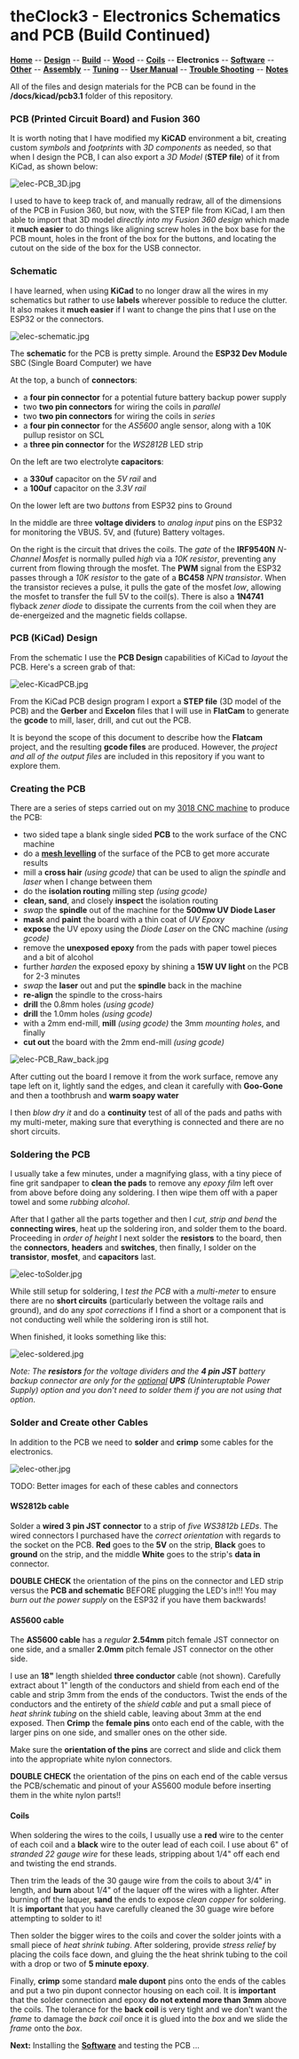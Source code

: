 # theClock3 - Electronics Schematics and PCB (Build Continued)

**[Home](readme.md)** --
**[Design](design.md)** --
**[Build](build.md)** --
**[Wood](wood.md)** --
**[Coils](coils.md)** --
**Electronics** --
**[Software](software.md)** --
**[Other](other.md)** --
**[Assembly](assembly.md)** --
**[Tuning](tuning.md)** --
**[User Manual](user_manual.md)** --
**[Trouble Shooting](trouble.md)** --
**[Notes](notes.md)**

All of the files and design materials for the PCB can be found
in the **/docs/kicad/pcb3.1** folder of this repository.


### PCB (Printed Circuit Board) and Fusion 360

It is worth noting that I have modified my **KiCAD** environment a
bit, creating custom *symbols* and *footprints* with *3D components*
as needed, so that when I design the PCB, I can also export a *3D Model* (**STEP file**)
of it from KiCad, as shown below:

![elec-PCB_3D.jpg](images/elec-PCB_3D.jpg)

I used to have to keep track of, and manually redraw, all of the dimensions
of the PCB in Fusion 360, but now, with the STEP file from KiCad,
I am then able to import that 3D model *directly into my Fusion 360 design*
which made it **much easier** to do things like aligning screw holes in
the box base for the PCB mount, holes in the front of the box for the buttons,
and locating the cutout on the side of the box for the USB connector.


### Schematic

I have learned, when using **KiCad** to no longer draw all the
wires in my schematics but rather to use **labels** wherever
possible to reduce the clutter. It also makes it **much easier**
if I want to change the pins that I use on the ESP32 or the
connectors.

![elec-schematic.jpg](images/elec-schematic.jpg)

The **schematic** for the PCB is pretty simple.  Around the **ESP32 Dev Module**
SBC (Single Board Computer) we have

At the top, a bunch of **connectors**:

- a **four pin connector** for a potential future battery backup power supply
- two **two pin connectors** for wiring the coils in *parallel*
- two **two pin connectors** for wiring the coils in *series*
- a **four pin connector** for the *AS5600* angle sensor, along with a 10K pullup resistor on SCL
- a **three pin connector** for the *WS2812B* LED strip

On the left are two electrolyte **capacitors**:

- a **330uf** capacitor on the *5V rail* and
- a **100uf** capacitor on the *3.3V rail*

On the lower left are two *buttons* from ESP32 pins to Ground

In the middle are three **voltage dividers** to *analog input*
pins on the ESP32 for monitoring the VBUS. 5V, and (future)
Battery voltages.

On the right is the circuit that drives the coils.
The *gate* of the **IRF9540N** *N-Channel Mosfet* is normally
pulled *high* via a *10K resistor*, preventing any current from
flowing through the mosfet.
The **PWM** signal from the ESP32 passes through a *10K
resistor* to the gate of a **BC458** *NPN transistor*.
When the transistor recieves a pulse, it pulls the gate of
the mosfet *low*, allowing the mosfet to transfer the full
5V to the coil(s).
There is also a **1N4741** flyback *zener diode* to dissipate
the currents from the coil when they are de-energeized and
the magnetic fields collapse.



### PCB (KiCad) Design

From the schematic I use the **PCB Design** capabilities of KiCad
to *layout* the PCB. Here's a screen grab of that:

![elec-KicadPCB.jpg](images/elec-KicadPCB.jpg)

From the KiCad PCB design program I export a **STEP file** (3D model of the PCB)
and the **Gerber** and **Excelon** files that I will use in **FlatCam** to
generate the **gcode** to mill, laser, drill, and cut out the PCB.

It is beyond the scope of this document to describe how the **Flatcam**
project, and the resulting **gcode files** are produced.  However,
the *project and all of the output files* are included in this
repository if you want to explore them.


### Creating the PCB

There are a series of steps carried out on my
[3018 CNC machine](https://github.com/phorton1/Arduino-esp32_cnc3018) to produce the PCB:

- two sided tape a blank single sided **PCB** to the work surface of the CNC machine
- do a [**mesh levelling**](https://github.com/phorton1/Arduino-libraries-FluidNC_Extensions)
  of the surface of the PCB to get more accurate results
- mill a **cross hair** *(using gcode)* that can be used to align the *spindle* and *laser* when I change between them
- do the **isolation routing** milling step *(using gcode)*
- **clean, sand**, and closely **inspect** the isolation routing
- *swap* the **spindle** out of the machine for the **500mw UV Diode Laser**
- **mask** and **paint** the board with a thin coat of *UV Epoxy*
- **expose** the UV epoxy using the *Diode Laser* on the CNC machine *(using gcode)*
- remove the **unexposed epoxy** from the pads with paper towel pieces and a bit of alcohol
- further *harden* the exposed epoxy by shining a **15W UV light** on the PCB for 2-3 minutes
- *swap* the **laser** out and put the **spindle** back in the machine
- **re-align** the spindle to the cross-hairs
- **drill** the 0.8mm holes *(using gcode)*
- **drill** the 1.0mm holes *(using gcode)*
- with a 2mm end-mill, **mill** *(using gcode)* the 3mm *mounting holes*, and finally
- **cut out** the board with the 2mm end-mill *(using gcode)*

![elec-PCB_Raw_back.jpg](images/elec-PCB_Raw_back.jpg)

After cutting out the board I remove it from the work surface,
remove any tape left on it, lightly sand the edges, and clean it
carefully with **Goo-Gone** and then a toothbrush and **warm soapy water**

I then *blow dry it* and do a **continuity** test of all of the pads
and paths with my multi-meter, making sure that everything is connected
and there are no short circuits.

### Soldering the PCB

I usually take a few minutes, under a magnifying glass, with a
tiny piece of fine grit sandpaper to **clean the pads** to remove
any *epoxy film* left over from above before doing any soldering.
I then wipe them off with a paper towel and some *rubbing alcohol*.

After that I gather all the parts together and then I *cut, strip and bend* the
**connecting wires**, heat up the soldering iron, and solder them to the board.
Proceeding in *order of height* I next solder the **resistors** to the
board, then the **connectors**, **headers** and **switches**, then finally,
I solder on the **transistor**, **mosfet**, and **capacitors** last.

![elec-toSolder.jpg](images/elec-toSolder.jpg)

While still setup for soldering, I *test the PCB* with a *multi-meter* to ensure there are
no **short circuits** (particularly between the voltage rails and ground), and do any
*spot corrections* if I find a short or a component that is not conducting well while
the soldering iron is still hot.

When finished, it looks something like this:

![elec-soldered.jpg](images/elec-soldered.jpg)

*Note: The **resistors** for the voltage dividers and the **4 pin JST** *battery backup*
connector are only for the [optional](notes.md) **UPS** (Uninteruptable Power Supply) option
and you don't need to solder them if you are not using that option.*


### Solder and Create other Cables

In addition to the PCB we need to **solder** and **crimp** some cables
for the electronics.

![elec-other.jpg](images/elec-other.jpg)

TODO: Better images for each of these cables and connectors

#### WS2812b cable

Solder a **wired 3 pin JST connector** to a strip of *five WS3812b LEDs*.
The wired connectors I purchased have the *correct orientation* with regards to
the socket on the PCB.  **Red** goes to the **5V** on the strip,
**Black** goes to **ground** on the strip, and the
middle **White** goes to the strip's **data in** connector.

**DOUBLE CHECK** the orientation of the pins on the connector and
LED strip versus the **PCB and schematic** BEFORE plugging the LED's
in!!!  You may *burn out the power supply* on the ESP32 if you have
them backwards!

#### AS5600 cable

The **AS5600 cable** has a *regular* **2.54mm** pitch female JST connector
on one side, and a smaller **2.0mm** pitch female JST connector on the
other side.

I use an **18"** length shielded **three conductor** cable (not shown).
Carefully extract about 1" length of the conductors and shield from
each end of the cable and strip 3mm from the ends of the conductors.
Twist the ends of the conductors and the entirety of the *shield cable* and
put a small piece of *heat shrink tubing* on the shield cable, leaving
about 3mm at the end exposed.  Then **Crimp** the **female pins** onto
each end of the cable, with the larger pins on one side, and smaller
ones on the other side.

Make sure the **orientation of the pins** are correct and slide
and click them into the appropriate white nylon connectors.

**DOUBLE CHECK** the orientation of the pins on each end
of the cable versus the PCB/schematic and pinout of your
AS5600 module before inserting them in the white nylon parts!!


#### Coils


When soldering the wires to the coils, I usually use a **red** wire to the
center of each coil and a **black** wire to the outer lead of each coil. I use
about 6" of *stranded 22 gauge wire* for these leads, stripping about
1/4" off each end and twisting the end strands.

Then trim the leads of the 30 gauge wire from the coils to about 3/4"
in length, and **burn** about 1/4" of the laquer off the wires with a lighter.
After burning off the laquer, **sand** the ends to expose *clean copper* for soldering.
It is **important** that you have carefully cleaned the 30 guage wire before attempting
to solder to it!

Then solder the bigger wires to the coils and cover the solder joints
with a small piece of *heat shrink tubing*. After soldering,  provide *stress
relief* by placing the coils face down, and gluing the the heat shrink tubing
to the coil with a drop or two of **5 minute epoxy**.

Finally, **crimp** some standard **male dupont** pins onto the ends of the cables
and put a two pin dupont connector housing on each coil.  It is **important**
that the solder connection and epoxy **do not extend more than 3mm** above
the coils.  The tolerance for the **back coil** is very tight and we don't
want the *frame* to damage the *back coil* once it is glued into the *box*
and we slide the *frame* onto the *box*.



**Next:** Installing the **[Software](software.md)** and testing the PCB ...
